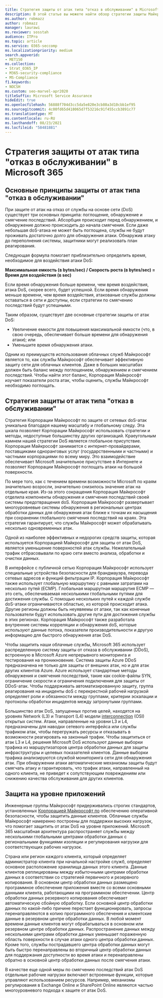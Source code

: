 ```yaml
---
title: Стратегия защиты от атак типа "отказ в обслуживании" в Microsoft 365
description: В этой статье вы можете найти обзор стратегии защиты Майкрософт для атак с отказом в обслуживании (DoS).
ms.author: robmazz
author: robmazz
manager: laurawi
ms.reviewer: sosstah
audience: ITPro
ms.topic: article
ms.service: O365-seccomp
ms.localizationpriority: medium
search.appverid:
- MET150
ms.collection:
- Strat_O365_IP
- M365-security-compliance
- MS-Compliance
f1.keywords:
- NOCSH
ms.custom: seo-marvel-apr2020
titleSuffix: Microsoft Service Assurance
hideEdit: true
ms.openlocfilehash: 56888f704d3cc5da5e820e3cb80a3d10cbb1ef95
ms.sourcegitcommit: 4c00fd65d418065d7f53216c91f455ccb3891c77
ms.translationtype: MT
ms.contentlocale: ru-RU
ms.lasthandoff: 08/23/2021
ms.locfileid: "58481881"
---
```

# <a name="microsoft-365-denial-of-service-defense-strategy"></a>Стратегия защиты от атак типа "отказ в обслуживании" в Microsoft 365

## <a name="core-principles-of-defense-against-denial-of-service-attacks"></a>Основные принципы защиты от атак типа "отказ в обслуживании"

При защите от атак на отказ от службы на основе сети (DoS) существует три основных принципа: поглощение, обнаружение и смягчение последствий. Абсорбция происходит перед обнаружением, и обнаружение должно происходить до начала смягчения. Если даже небольшая doS-атака не может быть поглощена, службы не будут проживать достаточно долго для обнаружения атаки. Обнаружив атаку до переполнения системы, защитники могут реализовать план реагирования.

Следующая формула помогает приблизительно определить время, необходимое для воздействия атаки DoS:

  **Максимальная емкость (в bytes/sec) / Скорость роста (в bytes/sec) = Время для воздействия (в sec)**

Если время обнаружения больше времени, чем время воздействия, атака DoS, скорее всего, будет успешной. Если время обнаружения меньше времени, чем время воздействия, атакованые службы должны оставаться в сети и доступны, если стратегии по смягчению последствий будут успешными.

Таким образом, существует две основные стратегии защиты от атак DoS:

- Увеличение емкости для повышения максимальной емкости (что, в свою очередь, обеспечивает больше времени для обнаружения атаки); или
- Уменьшите время обнаружения атаки.

Одним из преимуществ использования облачных служб Майкрософт является то, как службы Майкрософт обеспечивает эффективную защиту сети для облачных клиентов. Даже в больших масштабах должен быть баланс между поглощением, обнаружением и смягчением последствий. Чтобы найти этот баланс, Корпорация Майкрософт изучает показатели роста атак, чтобы оценить, службы Майкрософт необходимо поглощать.

## <a name="denial-of-service-defense-strategy"></a>Стратегия защиты от атак типа "отказ в обслуживании"

Стратегия Корпорации Майкрософт по защите от сетевых doS-атак уникальна благодаря нашему масштабу и глобальному следу. Эта шкала позволяет Корпорации Майкрософт использовать стратегии и методы, недоступные большинству других организаций. Краеугольным камнем нашей стратегии DoS является глобальное присутствие. Корпорация Майкрософт занимается с интернет-провайдерами, поставщиками одноранговых услуг (государственными и частными) и частными корпорациями по всему миру. Это взаимодействие обеспечивает Microsoft значительное присутствие в Интернете и позволяет Корпорации Майкрософт поглощать атаки на большой поверхности.

По мере того, как с течением времени возможности Microsoft по краям значительно возросли, значительно снизилось значение атак на отдельные края. Из-за этого сокращения Корпорация Майкрософт отделила компоненты обнаружения и смягчения последствий своей системы предотвращения doS. Корпорация Майкрософт развертывает многоуровневые системы обнаружения в региональных центрах обработки данных для обнаружения атак ближе к точкам их насыщения при сохранении глобального смягчения последствий на краях. Эта стратегия гарантирует, что службы Майкрософт может обрабатывать несколько одновременных атак.

Одной из наиболее эффективных и недорогих средств защиты, которая используется Корпорацией Майкрософт для защиты от атак DoS, является уменьшение поверхностей атак службы. Нежелательный трафик отбрасовывали по краю сети вместо анализа, обработки и очистки данных.

В интерфейсе с публичной сетью Корпорация Майкрософт использует специальные устройства безопасности для брандмауэра, перевода сетевых адресов и функций фильтрации IP. Корпорация Майкрософт также использует глобальную маршрутику с равными затратами на несколько путей (ECMP). Глобальная маршрутная маршрутия ECMP — это сеть, обеспечиваемая несколькими глобальными путями для достижения службы. С помощью нескольких путей к каждой службе doS-атаки ограничиваются областью, из которой происходит атака. Другие регионы должны быть неуявяемы от атаки, так как конечные пользователи будут использовать другие пути для достижения службы в этих регионах. Корпорация Майкрософт также разработала внутренние системы корреляции и обнаружения doS, которые используют данные потока, показатели производительности и другую информацию для быстрого обнаружения атак DoS.

Чтобы защитить наши облачные службы, Microsoft 365 использует распределенную систему защиты от отказа в обслуживании (DDoS), встроенную в Microsoft Azure непрерывного мониторинга и тестирования на проникновение. Система защиты Azure DDoS предназначена не только для защиты от внешних атак, но и для атак других клиентов Azure. Azure использует стандартные методы обнаружения и смягчения последствий, такие как cookie-файлы SYN, ограничение скорости и ограничения подключения для защиты от DDoS-атак. Чтобы поддерживать автоматизированную защиту, группа реагирования на инциденты doS с перекрестной рабочей нагрузкой определяет роли и обязанности между группами, критерии эскалации и протоколы обработки инцидентов между затронутыми группами.

Большинство атак DoS, запущенных против целей, находятся на уровнях Network (L3) и Transport (L4) модели [interconnection](/windows-hardware/drivers/network/windows-network-architecture-and-the-osi-model) (OSI) открытых систем. Атаки, направленные на уровни L3 и L4, предназначены для наводки сетевого интерфейса или службы трафиком атак, чтобы перегружать ресурсы и отказывать в возможности реагировать на законный трафик. Чтобы защититься от атак L3 и L4, решения Microsoft DoS используют данные выборки трафика из маршрутизаторов центра обработки данных для защиты инфраструктуры и целевых показателей клиентов. Данные выборки трафика анализируются службой мониторинга сети для обнаружения атак. При обнаружении атаки автоматические механизмы защиты будут смягчать атаку и гарантировать, что трафик атаки, направленный на одного клиента, не приведет к сопутствующим повреждениям или снижению качества обслуживания для других клиентов.

## <a name="application-level-defenses"></a>Защита на уровне приложений

Инженерные группы Майкрософт придерживались строгих стандартов, установленных [Корпорацией Майкрософт по](https://www.microsoft.com/SDL/OperationalSecurityAssurance) обеспечению оперативной безопасности, чтобы защитить данные клиентов. Облачные службы Майкрософт намеренно построены для поддержки высоких нагрузок, что помогает защитить от атак DoS на уровне приложений. Microsoft 365 масштабная архитектура распространяет службы между несколькими глобальными центрами обработки данных с региональными функциями изоляции и регулирования нагрузки для соответствующих рабочих нагрузок.

Страна или регион каждого клиента, который определяет администратор клиента при начальной настройке служб, определяет основное расположение хранилища данных этого клиента. Данные клиентов реплицированы между избыточными центрами обработки данных в соответствии со стратегией первичного и резервного копирования. В основном центр обработки данных размещено программное обеспечение приложения вместе со всеми основными данными клиента, работающими на программном обеспечении. Центр обработки данных резервного копирования обеспечивает автоматическую сбойную обработку. Если основной центр обработки данных по какой-либо причине перестает функционировать, запросы перенаправляются в копию программного обеспечения и клиентские данные в резервном центре обработки данных. В любой момент времени данные клиентов могут обрабатываться в основном или резервном центре обработки данных. Распространение данных между несколькими центрами обработки данных уменьшает пораженную область поверхности в случае атаки одного центра обработки данных. Кроме того, службы пострадавшего центра обработки данных могут быть быстро перенаправлены во вторичный центр обработки данных для поддержания доступности во время атаки и перенаправлены обратно в основной центр обработки данных после смягчения атаки.

В качестве еще одной меры по смягчению последствий атак DoS отдельные рабочие нагрузки включают встроенные функции, которые управляют использованием ресурсов. Например, механизмы регулирования в Exchange Online и SharePoint Online являются частью многоуровневого подхода к защите от атак DoS.
